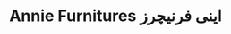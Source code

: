 ---
title: "Annie Furnitures اینی فرنیچرز"
url: /karachi/annie-furnitures-yny-frnychrz/
shop: furniture
---